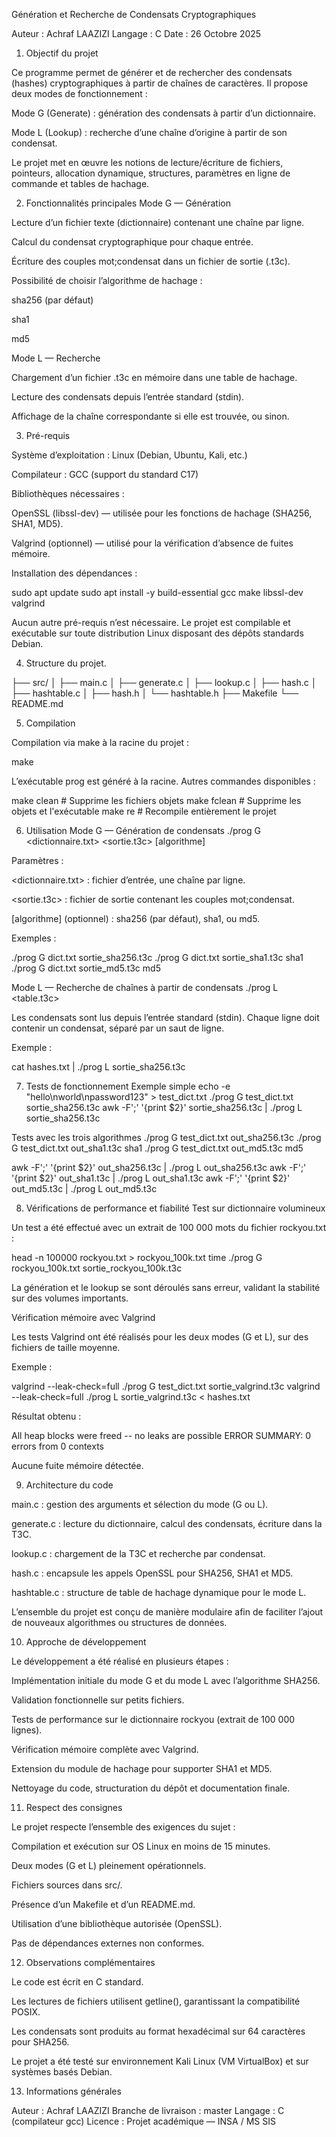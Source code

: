 Génération et Recherche de Condensats Cryptographiques

Auteur : Achraf LAAZIZI
Langage : C
Date : 26 Octobre 2025

1. Objectif du projet

Ce programme permet de générer et de rechercher des condensats (hashes) cryptographiques à partir de chaînes de caractères.
Il propose deux modes de fonctionnement :

Mode G (Generate) : génération des condensats à partir d’un dictionnaire.

Mode L (Lookup) : recherche d’une chaîne d’origine à partir de son condensat.

Le projet met en œuvre les notions de lecture/écriture de fichiers, pointeurs, allocation dynamique, structures, paramètres en ligne de commande et tables de hachage.

2. Fonctionnalités principales
Mode G — Génération

Lecture d’un fichier texte (dictionnaire) contenant une chaîne par ligne.

Calcul du condensat cryptographique pour chaque entrée.

Écriture des couples mot;condensat dans un fichier de sortie (.t3c).

Possibilité de choisir l’algorithme de hachage :

sha256 (par défaut)

sha1

md5

Mode L — Recherche

Chargement d’un fichier .t3c en mémoire dans une table de hachage.

Lecture des condensats depuis l’entrée standard (stdin).

Affichage de la chaîne correspondante si elle est trouvée, ou <NOTFOUND> sinon.


3. Pré-requis

Système d’exploitation : Linux (Debian, Ubuntu, Kali, etc.)

Compilateur : GCC (support du standard C17)

Bibliothèques nécessaires :

OpenSSL (libssl-dev) — utilisée pour les fonctions de hachage (SHA256, SHA1, MD5).

Valgrind (optionnel) — utilisé pour la vérification d’absence de fuites mémoire.

Installation des dépendances :

sudo apt update
sudo apt install -y build-essential gcc make libssl-dev valgrind


Aucun autre pré-requis n’est nécessaire.
Le projet est compilable et exécutable sur toute distribution Linux disposant des dépôts standards Debian.


4. Structure du projet.

├── src/
│   ├── main.c
│   ├── generate.c
│   ├── lookup.c
│   ├── hash.c
│   ├── hashtable.c
│   ├── hash.h
│   └── hashtable.h
├── Makefile
└── README.md


5. Compilation

Compilation via make à la racine du projet :

make


L’exécutable prog est généré à la racine.
Autres commandes disponibles :

make clean   # Supprime les fichiers objets
make fclean  # Supprime les objets et l'exécutable
make re      # Recompile entièrement le projet

6. Utilisation
Mode G — Génération de condensats
./prog G <dictionnaire.txt> <sortie.t3c> [algorithme]


Paramètres :

<dictionnaire.txt> : fichier d’entrée, une chaîne par ligne.

<sortie.t3c> : fichier de sortie contenant les couples mot;condensat.

[algorithme] (optionnel) : sha256 (par défaut), sha1, ou md5.

Exemples :

./prog G dict.txt sortie_sha256.t3c
./prog G dict.txt sortie_sha1.t3c sha1
./prog G dict.txt sortie_md5.t3c md5

Mode L — Recherche de chaînes à partir de condensats
./prog L <table.t3c>


Les condensats sont lus depuis l’entrée standard (stdin).
Chaque ligne doit contenir un condensat, séparé par un saut de ligne.

Exemple :

cat hashes.txt | ./prog L sortie_sha256.t3c

7. Tests de fonctionnement
Exemple simple
echo -e "hello\nworld\npassword123" > test_dict.txt
./prog G test_dict.txt sortie_sha256.t3c
awk -F';' '{print $2}' sortie_sha256.t3c | ./prog L sortie_sha256.t3c

Tests avec les trois algorithmes
./prog G test_dict.txt out_sha256.t3c
./prog G test_dict.txt out_sha1.t3c sha1
./prog G test_dict.txt out_md5.t3c md5

awk -F';' '{print $2}' out_sha256.t3c | ./prog L out_sha256.t3c
awk -F';' '{print $2}' out_sha1.t3c | ./prog L out_sha1.t3c
awk -F';' '{print $2}' out_md5.t3c | ./prog L out_md5.t3c


8. Vérifications de performance et fiabilité
Test sur dictionnaire volumineux

Un test a été effectué avec un extrait de 100 000 mots du fichier rockyou.txt :

head -n 100000 rockyou.txt > rockyou_100k.txt
time ./prog G rockyou_100k.txt sortie_rockyou_100k.t3c


La génération et le lookup se sont déroulés sans erreur, validant la stabilité sur des volumes importants.

Vérification mémoire avec Valgrind

Les tests Valgrind ont été réalisés pour les deux modes (G et L), sur des fichiers de taille moyenne.

Exemple :

valgrind --leak-check=full ./prog G test_dict.txt sortie_valgrind.t3c
valgrind --leak-check=full ./prog L sortie_valgrind.t3c < hashes.txt


Résultat obtenu :

All heap blocks were freed -- no leaks are possible
ERROR SUMMARY: 0 errors from 0 contexts


Aucune fuite mémoire détectée.


9. Architecture du code

main.c : gestion des arguments et sélection du mode (G ou L).

generate.c : lecture du dictionnaire, calcul des condensats, écriture dans la T3C.

lookup.c : chargement de la T3C et recherche par condensat.

hash.c : encapsule les appels OpenSSL pour SHA256, SHA1 et MD5.

hashtable.c : structure de table de hachage dynamique pour le mode L.

L’ensemble du projet est conçu de manière modulaire afin de faciliter l’ajout de nouveaux algorithmes ou structures de données.


10. Approche de développement

Le développement a été réalisé en plusieurs étapes :

Implémentation initiale du mode G et du mode L avec l’algorithme SHA256.

Validation fonctionnelle sur petits fichiers.

Tests de performance sur le dictionnaire rockyou (extrait de 100 000 lignes).

Vérification mémoire complète avec Valgrind.

Extension du module de hachage pour supporter SHA1 et MD5.

Nettoyage du code, structuration du dépôt et documentation finale.


11. Respect des consignes

Le projet respecte l’ensemble des exigences du sujet :

Compilation et exécution sur OS Linux en moins de 15 minutes.

Deux modes (G et L) pleinement opérationnels.

Fichiers sources dans src/.

Présence d’un Makefile et d’un README.md.

Utilisation d’une bibliothèque autorisée (OpenSSL).

Pas de dépendances externes non conformes.


12. Observations complémentaires

Le code est écrit en C standard.

Les lectures de fichiers utilisent getline(), garantissant la compatibilité POSIX.

Les condensats sont produits au format hexadécimal sur 64 caractères pour SHA256.

Le projet a été testé sur environnement Kali Linux (VM VirtualBox) et sur systèmes basés Debian.


13. Informations générales

Auteur : Achraf LAAZIZI
Branche de livraison : master
Langage : C (compilateur gcc)
Licence : Projet académique — INSA / MS SIS